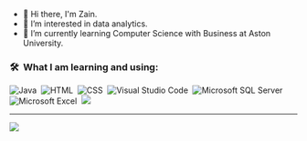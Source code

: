 - 👋 Hi there, I'm Zain.
- 👀 I’m interested in data analytics.
- 🌱 I’m currently learning Computer Science with Business at Aston University.

### 🛠 &nbsp;What I am learning and using:
![Java](https://img.shields.io/badge/-Java-05122A?style=flat&logo=java&logoColor=white)&nbsp;
![HTML](https://img.shields.io/badge/-HTML-05122A?style=flat&logo=HTML5)&nbsp;
![CSS](https://img.shields.io/badge/-CSS-05122A?style=flat&logo=CSS3&logoColor=1572B6)&nbsp;
![Visual Studio Code](https://img.shields.io/badge/-Visual%20Studio%20Code-05122A?style=flat&logo=visual-studio-code&logoColor=007ACC)&nbsp;
![Microsoft SQL Server](https://img.shields.io/badge/Microsoft_SQL_Server-05122A?style=flat&logo=microsoft-sql-server&logoColor=FF0000)&nbsp;
![Microsoft Excel](https://img.shields.io/badge/Microsoft_Excel-05122A?style=flat&logo=microsoft-excel&logoColor=008000)&nbsp;
![](https://img.shields.io/badge/Tableau-05122A?style=flat&logo=Tableau&logoColor=white)&nbsp;
<hr>

<p align="left">
<a href="https://www.linkedin.com/in/zain-ellahi/"><img src="https://img.shields.io/badge/-LinkedIn-0077B5?style=flat&logo=Linkedin&logoColor=white"/></a>
